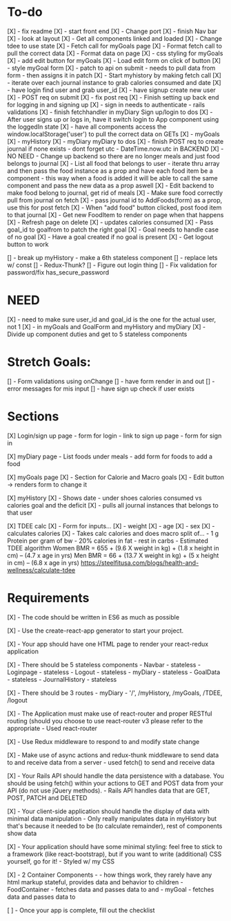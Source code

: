 # To-do
[X] - fix readme
[X] - start front end
[X] - Change port
[X] - finish Nav bar
[X] - look at layout
[X] - Get all components linked and loaded
[X] - Change tdee to use state
[X] - Fetch call for myGoals page
[X] - Format fetch call to pull the correct data
[X] - Format data on page
[X] - css styling for myGoals
[X] - add edit button for myGoals
[X] - Load edit form on click of button
[X] - style myGoal form
[X] - patch to api on submit
    - needs to pull data from form
    - then assigns it in patch
[X] - Start myhistory by making fetch call
[X] - iterate over each journal instance to grab calories consumed and date
[X] - have login find user and grab user_id
[X] - have signup create new user
    [X] - POST req on submit
    [X] - fix post req
[X] - Finish setting up back end for logging in and signing up
[X] - sign in needs to authenticate - rails validations
[X] - finish fetchhandler in myDiary
Sign up/login to dos
[X] - After user signs up or logs in, have it switch login to App component using the loggedIn state
[X] - have all components access the window.localStorage('user') to pull the correct data on GETs
   [X] - myGoals
   [X] - myHistory
   [X] - myDiary
myDiary to dos
[X] - finish POST req to create journal if none exists - dont forget utc - DateTime.now.utc in BACKEND
[X] - NO NEED - Change up backend so there are no longer meals and just food belongs to journal
[X] - List all food that belongs to user
    - iterate thru array and then pass the food instance as a prop and have each food item be a component
    - this way when a food is added it will be able to call the same component and pass the new data as a prop aswell
[X] - Edit backend to make food belong to journal, get rid of meals
[X] - Make sure food correctly pull from journal on fetch
[X] - pass journal id to AddFoods(form) as a prop, use this for post fetch
[X] - When "add food" button clicked, post food item to that journal
[X] - Get new FoodItem to render on page when that happens
[X] - Refresh page on delete
[X] - updates calories consumed
[X] - Pass goal_id to goalfrom to patch the right goal
[X] - Goal needs to handle case of no goal
[X] - Have a goal created if no goal is present
[X] - Get logout button to work

[] - break up myHistory - make a 6th stateless component
[] - replace lets w/ const
[] - Redux-Thunk?
[] - Figure out login thing
[] - Fix validation for password/fix has_secure_password

# NEED
[X] - need to make sure user_id and goal_id is the one for the actual user, not 1
    [X] - in myGoals and GoalForm and myHistory and myDiary
[X] - Divide up component duties and get to 5 stateless components

# Stretch Goals:
[] - Form validations using onChange
[] - have form render in and out
[] - error messages for mis input
[] - have sign up check if user exists

# Sections
[X] Login/sign up page
    - form for login
    - link to sign up page
    - form for sign in

[X] myDiary page
    - List foods under meals
    - add form for foods to add a food

[X] myGoals page 
    [X] - Section for Calorie and Macro goals
    [X] - Edit button -> renders form to change it

[X] myHistory
    [X] - Shows date
        - under shoes calories consumed vs calories goal and the deficit
    [X] - pulls all journal instances that belongs to that user

[X] TDEE calc
    [X] - Form for inputs...
        [X] - weight
        [X] - age
        [X] - sex
        [X] - calculates calories
    [X] - Takes calc calories and does macro split of...
        - 1 g Protein per gram of bw
        - 20% calories in fat
        - rest in carbs
    - Estimated TDEE algorithm
    Women BMR = 655 + (9.6 X weight in kg) + (1.8 x height in cm) – (4.7 x age in yrs)
    Men BMR = 66 + (13.7 X weight in kg) + (5 x height in cm) – (6.8 x age in yrs)
    https://steelfitusa.com/blogs/health-and-wellness/calculate-tdee

# Requirements

[X] - The code should be written in ES6 as much as possible

[X] - Use the create-react-app generator to start your project.

[X] - Your app should have one HTML page to render your react-redux application

[X] - There should be 5 stateless components
    - Navbar - stateless
    - Loginpage - stateless
    - Logout - stateless
    - myDiary - stateless
    - GoalData - stateless
    - JournalHistory - stateless
    
[X] - There should be 3 routes
    - myDiary - '/', /myHistory, /myGoals, /TDEE, /logout

[X] - The Application must make use of react-router and proper RESTful routing (should you choose to use react-router v3 please refer to the appropriate
    - Used react-router

[X] - Use Redux middleware to respond to and modify state change

[X] - Make use of async actions and redux-thunk middleware to send data to and receive data from a server
    - used fetch() to send and receive data

[X] - Your Rails API should handle the data persistence with a database. You should be using fetch() within your actions to GET and POST data from your API (do not use jQuery methods).
    - Rails API handles data that are GET, POST, PATCH and DELETED

[X] - Your client-side application should handle the display of data with minimal data manipulation
    - Only really manipulates data in myHistory but that's because it needed to be (to calculate remainder), rest of components show data

[X] - Your application should have some minimal styling: feel free to stick to a framework (like react-bootstrap), but if you want to write (additional) CSS yourself, go for it!
    - Styled w/ my CSS

[X] - 2 Container Components -  - how things work, they rarely have any html markup stateful, provides data and behavior to children
    - FoodContainer - fetches data and passes data to <FoodItem /> and <Delete />
    - myGoal - fetches data and passes data to <GoalData />

[ ] - Once your app is complete, fill out the checklist